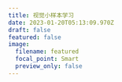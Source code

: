 ```yaml
---
title: 视觉小样本学习
date: 2023-01-20T05:13:09.970Z
draft: false
featured: false
image:
  filename: featured
  focal_point: Smart
  preview_only: false
---
```

